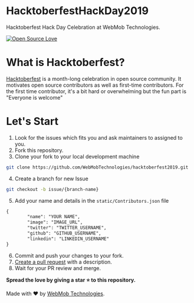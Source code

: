 # HacktoberfestHackDay2019
Hacktoberfest Hack Day Celebration at WebMob Technologies.

[![Open Source Love](https://badges.frapsoft.com/os/v1/open-source-150x25.png?v=103)](https://github.com/ellerbrock/open-source-badges/)

# What is Hacktoberfest?
[Hacktoberfest](https://hacktoberfest.digitalocean.com/) is a month-long celebration in open source community. It motivates open source contributors as well as first-time contributors. For the first time contributor, it's a bit hard or overwhelming but the fun part is "Everyone is welcome"


# Let's Start
1. Look for the issues which fits you and ask maintainers to assigned to you.
2. Fork this repository.
3. Clone your fork to your local development machine

```sh
git clone https://github.com/WebMobTechnologies/hacktoberfest2019.git
```
4. Create a branch for new Issue

```sh
git checkout -b issue/{branch-name}
```
5. Add your name and details in the `static/Contributors.json` file 


```markdown
{
        "name": "YOUR NAME",
        "image": "IMAGE_URL",
        "twitter": "TWITTER_USERNAME",
        "github": "GITHUB_USERNAME",
        "linkedin": "LINKEDIN_USERNAME"       
}
```
6. Commit and push your changes to your fork.
7. [Create a pull request](https://www.digitalocean.com/community/tutorials/how-to-create-a-pull-request-on-github) with a description.
8. Wait for your PR review and merge.
 
**Spread the love by giving a star ⭐ to this repository.**




Made with ❤️ by [WebMob Technologies](https://webmobtech.com).